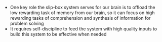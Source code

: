 - One key role the slip-box system serves for our brain is to offload the low rewarding task of memory from our brain, so it can focus on high rewarding tasks of comprehension and synthesis of information for problem solving
- It requires self-discipline to feed the system with high quality inputs to build this system to be effective when needed 
